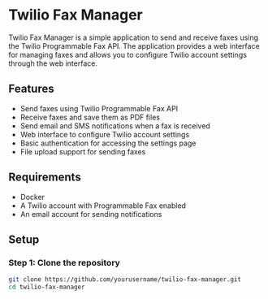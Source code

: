 # Twilio Fax Manager

Twilio Fax Manager is a simple application to send and receive faxes using the Twilio Programmable Fax API. The application provides a web interface for managing faxes and allows you to configure Twilio account settings through the web interface.

## Features

- Send faxes using Twilio Programmable Fax API
- Receive faxes and save them as PDF files
- Send email and SMS notifications when a fax is received
- Web interface to configure Twilio account settings
- Basic authentication for accessing the settings page
- File upload support for sending faxes

## Requirements

- Docker
- A Twilio account with Programmable Fax enabled
- An email account for sending notifications

## Setup

### Step 1: Clone the repository

```sh
git clone https://github.com/yourusername/twilio-fax-manager.git
cd twilio-fax-manager
